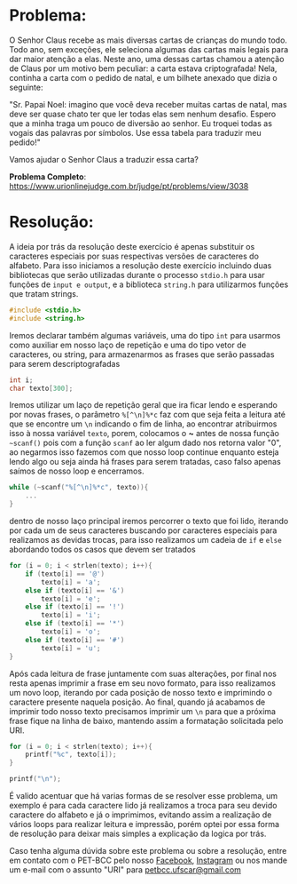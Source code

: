 # Problema:   
O Senhor Claus recebe as mais diversas cartas de crianças do mundo todo. Todo ano, sem exceções, ele seleciona algumas das cartas mais legais para dar maior atenção a elas. Neste ano, uma dessas cartas chamou a atenção de Claus por um motivo bem peculiar: a carta estava criptografada! Nela, continha a carta com o pedido de natal, e um bilhete anexado que dizia o seguinte:

"Sr. Papai Noel: imagino que você deva receber muitas cartas de natal, mas deve ser quase chato ter que ler todas elas sem nenhum desafio. Espero que a minha traga um pouco de diversão ao senhor. Eu troquei todas as vogais das palavras por símbolos. Use essa tabela para traduzir meu pedido!"

Vamos ajudar o Senhor Claus a traduzir essa carta?

**Problema Completo**: https://www.urionlinejudge.com.br/judge/pt/problems/view/3038

# Resolução:

A ideia por trás da resolução deste exercício é apenas substituir os caracteres especiais por suas respectivas versões de caracteres do alfabeto. Para isso iniciamos a resolução deste exercício incluindo duas bibliotecas que serão utilizadas durante o processo `stdio.h` para usar funções de `input e output`, e a biblioteca `string.h` para utilizarmos funções que tratam strings.

```c
#include <stdio.h>
#include <string.h>
```

Iremos declarar também algumas variáveis, uma do tipo `int` para usarmos como auxiliar em nosso laço de repetição e uma do tipo vetor de caracteres, ou string, para armazenarmos as frases que serão passadas para serem descriptografadas

```c
int i;
char texto[300];
```

Iremos utilizar um laço de repetição geral que ira ficar lendo e esperando por novas frases, o parâmetro `%[^\n]%*c` faz com que seja feita a leitura até que se encontre um `\n` indicando o fim de linha, ao encontrar atribuirmos isso à nossa variável `texto`, porem, colocamos o **~** antes de nossa função `~scanf()` pois com a função `scanf` ao ler algum dado nos retorna valor "0", ao negarmos isso fazemos com que nosso loop continue enquanto esteja lendo algo ou seja ainda há frases para serem tratadas, caso falso apenas saímos de nosso loop e encerramos.

```c
while (~scanf("%[^\n]%*c", texto)){
    ...
}
```

dentro de nosso laço principal iremos percorrer o texto que foi lido, iterando por cada um de seus caracteres buscando por caracteres especiais para realizamos as devidas trocas, para isso realizamos um cadeia de `if` e `else` abordando todos os casos que devem ser tratados

```c
for (i = 0; i < strlen(texto); i++){
    if (texto[i] == '@')
        texto[i] = 'a';
    else if (texto[i] == '&')
        texto[i] = 'e';
    else if (texto[i] == '!')
        texto[i] = 'i';
    else if (texto[i] == '*')
        texto[i] = 'o';
    else if (texto[i] == '#')
        texto[i] = 'u';        
}
```

Após cada leitura de frase juntamente com suas alterações, por final nos resta apenas imprimir a frase em seu novo formato, para isso realizamos um novo loop, iterando por cada posição de nosso texto e imprimindo o caractere presente naquela posição. Ao final, quando já acabamos de imprimir todo nosso texto precisamos imprimir um `\n` para que a próxima frase fique na linha de baixo, mantendo assim a formatação solicitada pelo URI.

```c
for (i = 0; i < strlen(texto); i++){
    printf("%c", texto[i]);
}

printf("\n");
```

É valido acentuar que há varias formas de se resolver esse problema, um exemplo é para cada caractere lido já realizamos a troca para seu devido caractere do alfabeto e já o imprimimos, evitando assim a realização de vários loops para realizar leitura e impressão, porém optei por essa forma de resolução para deixar mais simples a explicação da logica por trás.


    
Caso tenha alguma dúvida sobre este problema ou sobre a resolução, entre em contato com o PET-BCC pelo nosso
[Facebook](https://www.facebook.com/petbcc/),
[Instagram](https://www.instagram.com/petbcc.ufscar/)
ou nos mande um e-mail com o assunto "URI" para  petbcc.ufscar@gmail.com